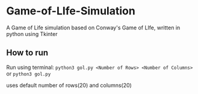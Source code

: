 # Game-of-LIfe-Simulation
A Game of Life simulation based on Conway's Game of LIfe, written in python using Tkinter

## How to run
Run using terminal:
`python3 gol.py <Number of Rows> <Number of Columns>`
or
`python3 gol.py`

uses default number of rows(20) and columns(20)

